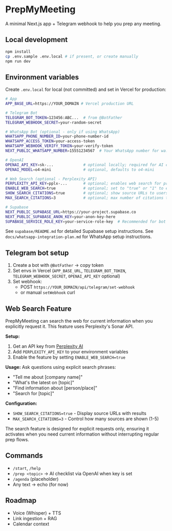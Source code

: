 # PrepMyMeeting

A minimal Next.js app + Telegram webhook to help you prep any meeting.

## Local development

```bash
npm install
cp .env.sample .env.local # if present, or create manually
npm run dev
```

## Environment variables

Create `.env.local` for local (not committed) and set in Vercel for production:

```bash
# App
APP_BASE_URL=https://YOUR_DOMAIN # Vercel production URL

# Telegram Bot
TELEGRAM_BOT_TOKEN=123456:ABC...  # from @BotFather
TELEGRAM_WEBHOOK_SECRET=your-random-secret

# WhatsApp Bot (optional - only if using WhatsApp)
WHATSAPP_PHONE_NUMBER_ID=your-phone-number-id
WHATSAPP_ACCESS_TOKEN=your-access-token
WHATSAPP_WEBHOOK_VERIFY_TOKEN=your-verify-token
NEXT_PUBLIC_WHATSAPP_NUMBER=15551234567  # Your WhatsApp number for wa.me link (without +)

# OpenAI
OPENAI_API_KEY=sk-...             # optional locally; required for AI checklists
OPENAI_MODEL=o4-mini              # optional, defaults to o4-mini

# Web Search (optional - Perplexity API)
PERPLEXITY_API_KEY=pplx-...       # optional; enables web search for prep requests
ENABLE_WEB_SEARCH=true            # optional; set to "true" or "1" to enable (default: false)
SHOW_SEARCH_CITATIONS=true        # optional; show source URLs to users (default: false)
MAX_SEARCH_CITATIONS=3            # optional; max number of citations to show (default: 3, max: 5)

# Supabase
NEXT_PUBLIC_SUPABASE_URL=https://your-project.supabase.co
NEXT_PUBLIC_SUPABASE_ANON_KEY=your-anon-key-here
SUPABASE_SERVICE_ROLE_KEY=your-service-role-key  # Recommended for bot operations
```

See `supabase/README.md` for detailed Supabase setup instructions.
See `docs/whatsapp-integration-plan.md` for WhatsApp setup instructions.

## Telegram bot setup

1) Create a bot with `@BotFather` → copy token
2) Set envs in Vercel (`APP_BASE_URL`, `TELEGRAM_BOT_TOKEN`, `TELEGRAM_WEBHOOK_SECRET`, `OPENAI_API_KEY` optional)
3) Set webhook:
   - POST `https://YOUR_DOMAIN/api/telegram/set-webhook`
   - or manual `setWebhook` curl

## Web Search Feature

PrepMyMeeting can search the web for current information when you explicitly request it. This feature uses Perplexity's Sonar API.

**Setup:**
1. Get an API key from [Perplexity AI](https://www.perplexity.ai/)
2. Add `PERPLEXITY_API_KEY` to your environment variables
3. Enable the feature by setting `ENABLE_WEB_SEARCH=true`

**Usage:**
Ask questions using explicit search phrases:
- "Tell me about [company name]"
- "What's the latest on [topic]"
- "Find information about [person/place]"
- "Search for [topic]"

**Configuration:**
- `SHOW_SEARCH_CITATIONS=true` - Display source URLs with results
- `MAX_SEARCH_CITATIONS=3` - Control how many sources are shown (1-5)

The search feature is designed for explicit requests only, ensuring it activates when you need current information without interrupting regular prep flows.

## Commands

- `/start`, `/help`
- `/prep <topic>` → AI checklist via OpenAI when key is set
- `/agenda` (placeholder)
- Any text → echo (for now)

## Roadmap

- Voice (Whisper) + TTS
- Link ingestion + RAG
- Calendar context
